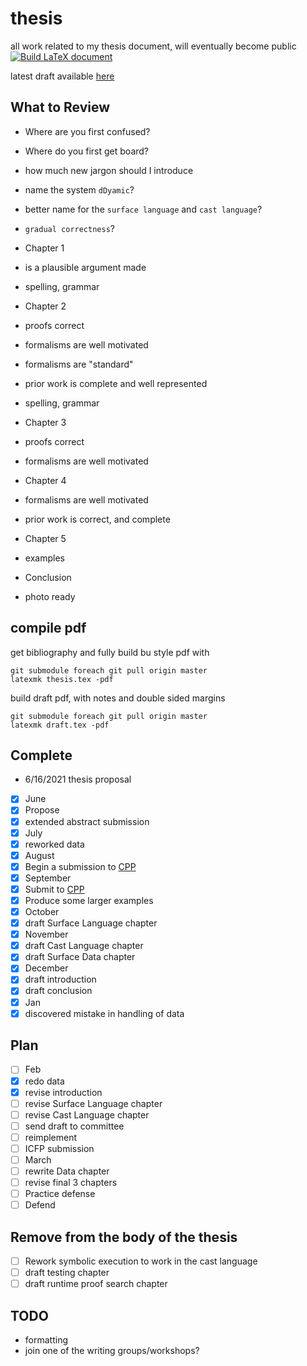 # thesis
all work related to my thesis document, will eventually become public
[![Build LaTeX document](https://github.com/marklemay/thesis/actions/workflows/build-thesis.yml/badge.svg)](https://github.com/marklemay/thesis/actions/workflows/build-thesis.yml)
 
latest draft available [here](https://github.com/marklemay/thesis/releases)
 
## What to Review
* Where are you first confused?
* Where do you first get board?
* how much new jargon should I introduce
 * name the system `dDyamic`?
 * better name for the `surface language` and `cast language`?
 * `gradual correctness`?
 
* Chapter 1
 * is a plausible argument made
 * spelling, grammar
* Chapter 2
 * proofs correct
 * formalisms are well motivated
 * formalisms are "standard"
 * prior work is complete and well represented
 * spelling, grammar
* Chapter 3
 * proofs correct
 * formalisms are well motivated
* Chapter 4
 * formalisms are well motivated
 * prior work is correct, and complete
* Chapter 5
 * examples
* Conclusion
 * photo ready
 
## compile pdf
get bibliography and fully build bu style pdf with
```
git submodule foreach git pull origin master
latexmk thesis.tex -pdf
```
 
build draft pdf, with notes and double sided margins
```
git submodule foreach git pull origin master
latexmk draft.tex -pdf
```
 
## Complete
* 6/16/2021 thesis proposal
- [x] June
 - [x] Propose
 - [x] extended abstract submission
- [x] July
 - [x] reworked data
- [x] August
 - [x] Begin a submission to [CPP](https://popl22.sigplan.org/home/CPP-2022)
- [x] September
 - [x] Submit to [CPP](https://popl22.sigplan.org/home/CPP-2022)
 - [x] Produce some larger examples
- [x] October
 - [x] draft Surface Language chapter
- [x] November
 - [x] draft Cast Language chapter
 - [x] draft Surface Data chapter
- [x] December
 - [x] draft introduction
 - [x] draft conclusion
- [x] Jan
 - [x] discovered mistake in handling of data
## Plan
- [ ] Feb
 - [x] redo data
 - [x] revise introduction
 - [ ] revise Surface Language chapter
 - [ ] revise Cast Language chapter
 - [ ] send draft to committee
 - [ ] reimplement
 - [ ] ICFP submission
- [ ] March
 - [ ] rewrite Data chapter
 - [ ] revise final 3 chapters
 - [ ] Practice defense
 - [ ] Defend
## Remove from the body of the thesis
- [ ] Rework symbolic execution to work in the cast language
- [ ] draft testing chapter
- [ ] draft runtime proof search chapter
 
## TODO
* formatting
* join one of the writing groups/workshops?